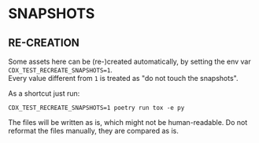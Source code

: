 # SNAPSHOTS

## RE-CREATION

Some assets here can be (re-)created automatically, by setting the env var `CDX_TEST_RECREATE_SNAPSHOTS=1`.  
Every value different from `1` is treated as "do not touch the snapshots".
 
As a shortcut just run:

```shell
CDX_TEST_RECREATE_SNAPSHOTS=1 poetry run tox -e py
```

The files will be written as is, which might not be human-readable. 
Do not reformat the files manually, they are compared as is.

